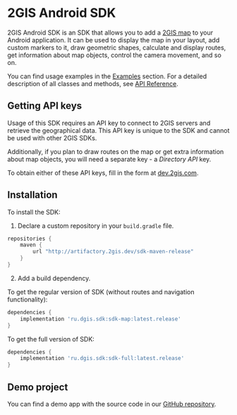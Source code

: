 # 2GIS Android SDK

2GIS Android SDK is an SDK that allows you to add a [2GIS map](https://2gis.ae/) to your Android application. It can be used to display the map in your layout, add custom markers to it, draw geometric shapes, calculate and display routes, get information about map objects, control the camera movement, and so on.

You can find usage examples in the [Examples](/en/android/sdk/examples) section. For a detailed description of all classes and methods, see [API Reference](/en/android/sdk/reference).

## Getting API keys

Usage of this SDK requires an API key to connect to 2GIS servers and retrieve the geographical data. This API key is unique to the SDK and cannot be used with other 2GIS SDKs.

Additionally, if you plan to draw routes on the map or get extra information about map objects, you will need a separate key - a *Directory API* key.

To obtain either of these API keys, fill in the form at [dev.2gis.com](https://dev.2gis.com/order).

## Installation

To install the SDK:

1. Declare a custom repository in your `build.gradle` file.

```gradle
repositories {
    maven {
        url "http://artifactory.2gis.dev/sdk-maven-release"
    }
}
```

2. Add a build dependency.

To get the regular version of SDK (without routes and navigation functionality):

```gradle
dependencies {
    implementation 'ru.dgis.sdk:sdk-map:latest.release'
}
```

To get the full version of SDK:

```gradle
dependencies {
    implementation 'ru.dgis.sdk:sdk-full:latest.release'
}
```

## Demo project

You can find a demo app with the source code in our [GitHub repository](https://github.com/2gis/native-sdk-android-demo/).

